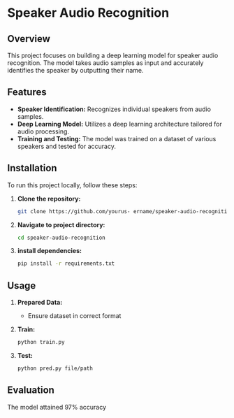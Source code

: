 # Speaker Audio Recognition

## Overview

This project focuses on building a deep learning model for speaker audio recognition. The model takes audio samples as input and accurately identifies the speaker by outputting their name.

## Features

- **Speaker Identification:** Recognizes individual speakers from audio samples.
- **Deep Learning Model:** Utilizes a deep learning architecture tailored for audio processing.
- **Training and Testing:** The model was trained on a dataset of various speakers and tested for accuracy.

## Installation

To run this project locally, follow these steps:

1. **Clone the repository:**
   ```bash
   git clone https://github.com/yourus- ername/speaker-audio-recognition.git
   
2. **Navigate to project directory:**
   ```bash
   cd speaker-audio-recognition

3. **install dependencies:**
   ```bash
   pip install -r requirements.txt

## Usage

1. **Prepared Data:**
   - Ensure dataset in correct format
  
2. **Train:**
   ```bash
   python train.py
   ```
3. **Test:**
   ```bash
   python pred.py file/path
   ```

## Evaluation
The model attained 97% accuracy
